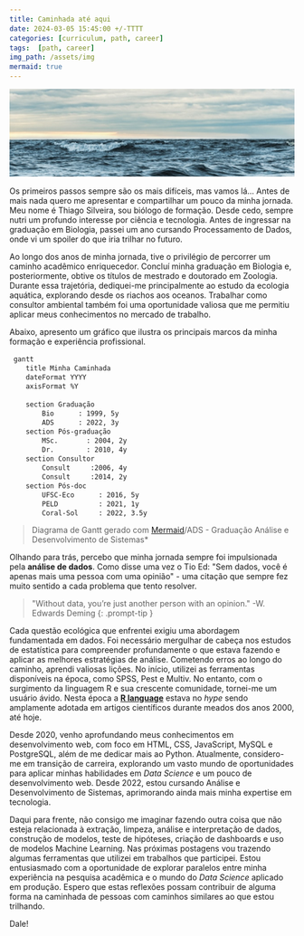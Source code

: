 ```yaml
---
title: Caminhada até aqui
date: 2024-03-05 15:45:00 +/-TTTT
categories: [curriculum, path, career]
tags:  [path, career]
img_path: /assets/img
mermaid: true
---
```



![header](https://github.com/silveiratcl/images/blob/main/2024-03-06-header.png?raw=true)


Os primeiros passos sempre são os mais difíceis, mas vamos lá... Antes de mais nada quero me apresentar e compartilhar um pouco da minha jornada. Meu nome é Thiago Silveira, sou biólogo de formação. Desde cedo, sempre nutri um profundo interesse por ciência e tecnologia. Antes de ingressar na graduação em Biologia, passei um ano cursando Processamento de Dados, onde vi um spoiler do que iria trilhar no futuro.

Ao longo dos anos de minha jornada, tive o privilégio de percorrer um caminho acadêmico enriquecedor. Concluí minha graduação em Biologia e, posteriormente, obtive os títulos de mestrado e doutorado em Zoologia. Durante essa trajetória, dediquei-me principalmente ao estudo da ecologia aquática, explorando desde os riachos aos oceanos. Trabalhar como consultor ambiental também foi uma oportunidade valiosa que me permitiu aplicar meus conhecimentos no mercado de trabalho.

Abaixo, apresento um gráfico que ilustra os principais marcos da minha formação e experiência profissional.

```mermaid
 gantt
    title Minha Caminhada
    dateFormat YYYY
    axisFormat %Y

    section Graduação
        Bio      : 1999, 5y
        ADS      : 2022, 3y
    section Pós-graduação
        MSc.       : 2004, 2y
        Dr.        : 2010, 4y
    section Consultor
        Consult     :2006, 4y
        Consult     :2014, 2y
    section Pós-doc
        UFSC-Eco      : 2016, 5y
        PELD          : 2021, 1y
        Coral-Sol     : 2022, 3.5y
```
>Diagrama de Gantt gerado com [Mermaid](https://mermaid.js.org/)/ADS - Graduação Análise e Desenvolvimento de Sistemas*


Olhando para trás, percebo que minha jornada sempre foi impulsionada pela **análise de dados**. Como disse uma vez o Tio Ed: "Sem dados, você é apenas mais uma pessoa com uma opinião" - uma citação que sempre fez muito sentido a cada problema que tento resolver.

>"Without data, you’re just another person with an opinion."
-W. Edwards Deming
{: .prompt-tip }


Cada questão ecológica que enfrentei exigiu uma abordagem fundamentada em dados. Foi necessário mergulhar de cabeça nos estudos de estatística para compreender profundamente o que estava fazendo e aplicar as melhores estratégias de análise. Cometendo erros ao longo do caminho, aprendi valiosas lições. No início, utilizei as ferramentas disponíveis na época, como SPSS, Pest e Multiv. No entanto, com o surgimento da linguagem R e sua crescente comunidade, tornei-me um usuário ávido. Nesta época a [**R language**](https://cran.r-project.org/) estava no *hype* sendo amplamente adotada em artigos científicos durante meados dos anos 2000, até hoje.

Desde 2020, venho aprofundando meus conhecimentos em desenvolvimento web, com foco em HTML, CSS, JavaScript, MySQL e PostgreSQL, além de me dedicar mais ao Python. Atualmente, considero-me em transição de carreira, explorando um vasto mundo de oportunidades para aplicar minhas habilidades em *Data Science* e um pouco de desenvolvimento web. Desde 2022, estou cursando Análise e Desenvolvimento de Sistemas, aprimorando ainda mais minha expertise em tecnologia.

Daqui para frente, não consigo me imaginar fazendo outra coisa que não esteja relacionada à extração, limpeza, análise e interpretação de dados, construção de modelos, teste de hipóteses, criação de dashboards e uso de modelos Machine Learning. Nas próximas postagens vou trazendo algumas ferramentas que utilizei em trabalhos que participei. Estou entusiasmado com a oportunidade de explorar paralelos entre minha experiência na pesquisa acadêmica e o mundo do *Data Science* aplicado em produção. Espero que estas reflexões possam contribuir de alguma forma na caminhada de pessoas com caminhos similares ao que estou trilhando.

Dale!